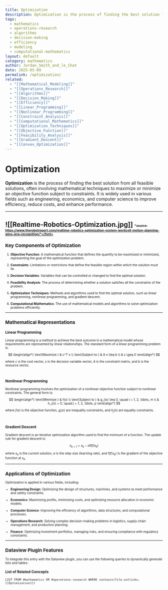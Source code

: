 ```yaml
---
title: Optimization
description: Optimization is the process of finding the best solution from all feasible solutions, often involving mathematical techniques to maximize or minimize an objective function subject to constraints.
tags:
  - mathematics
  - operations-research
  - algorithms
  - decision-making
  - efficiency
  - modeling
  - computational-mathematics
layout: default
category: mathematics
author: Jordan_Smith_and_le_Chat
date: 2025-05-09
permalink: /optimization/
related:
  - "[[Mathematical_Modeling]]"
  - "[[Operations_Research]]"
  - "[[Algorithms]]"
  - "[[Decision_Making]]"
  - "[[Efficiency]]"
  - "[[Linear_Programming]]"
  - "[[Nonlinear_Programming]]"
  - "[[Constraint_Analysis]]"
  - "[[Computational_Mathematics]]"
  - "[[Optimization_Techniques]]"
  - "[[Objective_Function]]"
  - "[[Feasibility_Analysis]]"
  - "[[Gradient_Descent]]"
  - "[[Convex_Optimization]]"
---
```


# Optimization

**Optimization** is the process of finding the best solution from all feasible solutions, often involving mathematical techniques to maximize or minimize an objective function subject to constraints. It is widely used in various fields such as engineering, economics, and computer science to improve efficiency, reduce costs, and enhance performance.

---
![[Realtime-Robotics-Optimization.jpg]]
<font size=1>*source: https://www.therobotreport.com/realtime-robotics-optimization-system-workcell-motion-planning-wins-iera-recognition/*</font>
---

## Key Components of Optimization

1. **Objective Function**: A mathematical function that defines the quantity to be maximized or minimized, representing the goal of the optimization problem.
   <br>

2. **Constraints**: Limitations or restrictions that define the feasible region within which the solution must lie.
   <br>

3. **Decision Variables**: Variables that can be controlled or changed to find the optimal solution.
   <br>

4. **Feasibility Analysis**: The process of determining whether a solution satisfies all the constraints of the problem.
   <br>

5. **Optimization Techniques**: Methods and algorithms used to find the optimal solution, such as linear programming, nonlinear programming, and gradient descent.
   <br>

6. **Computational Mathematics**: The use of mathematical models and algorithms to solve optimization problems efficiently.
   <br>

---

## Mathematical Representations

### Linear Programming

Linear programming is a method to achieve the best outcome in a mathematical model whose requirements are represented by linear relationships. The standard form of a linear programming problem is:

$$
\begin{align*}
\text{Maximize } & c^T x \\
\text{Subject to } & A x \leq b \\
& x \geq 0
\end{align*}
$$

where $c$ is the cost vector, $x$ is the decision variable vector, $A$ is the constraint matrix, and $b$ is the resource vector.

<br>

### Nonlinear Programming

Nonlinear programming involves the optimization of a nonlinear objective function subject to nonlinear constraints. The general form is:

$$
\begin{align*}
\text{Minimize } & f(x) \\
\text{Subject to } & g_i(x) \leq 0, \quad i = 1, 2, \ldots, m \\
& h_j(x) = 0, \quad j = 1, 2, \ldots, p
\end{align*}
$$

where $f(x)$ is the objective function, $g_i(x)$ are inequality constraints, and $h_j(x)$ are equality constraints.

<br>

### Gradient Descent

Gradient descent is an iterative optimization algorithm used to find the minimum of a function. The update rule for gradient descent is:

$$
x_{k+1} = x_k - \alpha \nabla f(x_k)
$$

where $x_k$ is the current solution, $\alpha$ is the step size (learning rate), and $\nabla f(x_k)$ is the gradient of the objective function at $x_k$.

---

## Applications of Optimization

Optimization is applied in various fields, including:

- **Engineering Design**: Optimizing the design of structures, machines, and systems to meet performance and safety constraints.
  <br>

- **Economics**: Maximizing profits, minimizing costs, and optimizing resource allocation in economic models.
  <br>

- **Computer Science**: Improving the efficiency of algorithms, data structures, and computational processes.
  <br>

- **Operations Research**: Solving complex decision-making problems in logistics, supply chain management, and production planning.
  <br>

- **Finance**: Optimizing investment portfolios, managing risks, and ensuring compliance with regulatory constraints.
  <br>

---

## Dataview Plugin Features

To integrate this entry with the Dataview plugin, you can use the following queries to dynamically generate lists and tables:

### List of Related Concepts

```dataview
LIST FROM #mathematics OR #operations-research WHERE contains(file.outlinks, [[Optimization]])

